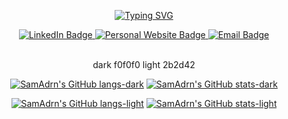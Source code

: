 <p align="center">
  <a href="https://git.io/typing-svg" target="_blank"><img src="http://readme-typing-svg.herokuapp.com?font=Consolas&size=30&duration=2000&pause=1000&color=F7872F&center=true&vCenter=true&width=435&height=50&lines=I'm+Samuel+Kosasih;Welcome+to+my+GitHub" alt="Typing SVG" /></a>
</p>

<div align="center">
  <a href="https://www.linkedin.com/in/samkosasih/" target="_blank">
    <img src="https://img.shields.io/badge/LinkedIn-blue?style=for-the-badge&logo=linkedin&logoColor=white" alt="LinkedIn Badge"/>
  </a>
  <a href="https://samadrn.github.io/ePortfolio/" target="_blank">
    <img src="https://img.shields.io/badge/Personal%20Website-orange?style=for-the-badge" alt="Personal Website Badge"/>
  </a>
  <a href="mailto:samadrianko@gmail.com" target="_blank">
    <img src="https://img.shields.io/badge/Email%20Me-red?style=for-the-badge&logo=gmail&logoColor=white" alt="Email Badge"/>
  </a>
</div>

<br>

<div align="center">

dark f0f0f0
light 2b2d42
  

[![SamAdrn's GitHub langs-dark](https://github-readme-stats.vercel.app/api/top-langs?username=SamAdrn&title_color=ff8300&text_color=2b2d42&bg_color=00000000&hide_border=true&hide_progress=true&langs_count=10&custom_title=Languages%20%20Used&hide=CSS,Shell#gh-dark-mode-only)](https://github.com/anuraghazra/github-readme-stats#gh-dark-mode-only)
[![SamAdrn's GitHub stats-dark](https://github-readme-stats.vercel.app/api?username=samadrn&hide_border=true&bg_color=00000000&title_color=ff8300&text_color=2b2d42&include_all_commits=true&show_icons=true&icon_color=fbb040&hide=stars,contribs&custom_title=My%20GitHub%20Stats#gh-dark-mode-only)](https://github.com/anuraghazra/github-readme-stats#gh-dark-mode-only)
  
[![SamAdrn's GitHub langs-light](https://github-readme-stats.vercel.app/api/top-langs?username=SamAdrn&title_color=ff8300&text_color=2b2d42&bg_color=00000000&hide_border=true&hide_progress=true&langs_count=10&custom_title=Languages%20%20Used&hide=CSS,Shell#gh-light-mode-only)](https://github.com/anuraghazra/github-readme-stats#gh-light-mode-only)
[![SamAdrn's GitHub stats-light](https://github-readme-stats.vercel.app/api?username=samadrn&hide_border=true&bg_color=00000000&title_color=ff8300&text_color=2b2d42&include_all_commits=true&show_icons=true&icon_color=fbb040&hide=stars,contribs&custom_title=My%20GitHub%20Stats#gh-light-mode-only)](https://github.com/anuraghazra/github-readme-stats#gh-light-mode-only)
  
</div>
